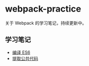 # webpack-practice
关于 Webpack 的学习笔记，持续更新中。

## 学习笔记

* [编译 ES6](https://github.com/Bongkai/webpack-practice/blob/master/notes/ES6.md)
* [提取公共代码](https://github.com/Bongkai/webpack-practice/blob/master/notes/commonsChunk.md)